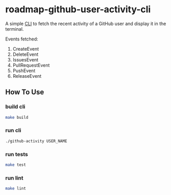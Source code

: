 # roadmap-github-user-activity-cli

A simple [CLI](https://roadmap.sh/projects/github-user-activity) to fetch the recent activity of a GitHub user and display it in the terminal.

Events fetched:

1. CreateEvent
2. DeleteEvent
3. IssuesEvent
4. PullRequestEvent
5. PushEvent
6. ReleaseEvent

## How To Use

### build cli

```sh
make build
```

### run cli

```sh
./github-activity USER_NAME
```

### run tests

```sh
make test
```

### run lint

```sh
make lint
```
